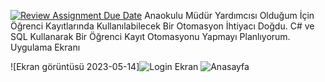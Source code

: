 [![Review Assignment Due Date](https://classroom.github.com/assets/deadline-readme-button-24ddc0f5d75046c5622901739e7c5dd533143b0c8e959d652212380cedb1ea36.svg)](https://classroom.github.com/a/QA5O9x4M)
Anaokulu Müdür Yardımcısı Olduğum İçin Öğrenci Kayıtlarında Kullanılabilecek Bir Otomasyon İhtiyacı Doğdu. C# ve SQL Kullanarak Bir Öğrenci Kayıt Otomasyonu Yapmayı Planlıyorum.
Uygulama Ekranı


![Ekran görüntüsü 2023-05-14]![Login Ekran](https://github.com/Iskenderun-Technical-University/ymg-donem-projesi-212523301-onur-gurler/assets/93845829/f60ff86e-7fc4-438c-a9b0-14c1f7e117bd)
![Anasayfa](https://github.com/Iskenderun-Technical-University/ymg-donem-projesi-212523301-onur-gurler/assets/93845829/80991c4c-5c10-4afa-ba35-228b34644497)


